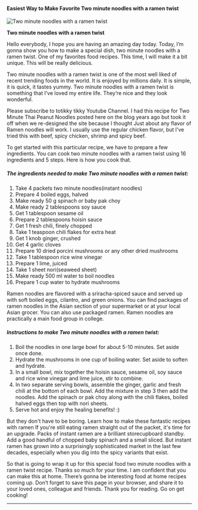             

#### Easiest Way to Make Favorite Two minute noodles with a ramen twist

![Two minute noodles with a ramen twist](https://img-global.cpcdn.com/recipes/754ab97cc17f2e28/751x532cq70/two-minute-noodles-with-a-ramen-twist-recipe-main-photo.jpg)

**Two minute noodles with a ramen twist**

Hello everybody, I hope you are having an amazing day today. Today, I’m gonna show you how to make a special dish, two minute noodles with a ramen twist. One of my favorites food recipes. This time, I will make it a bit unique. This will be really delicious.

Two minute noodles with a ramen twist is one of the most well liked of recent trending foods in the world. It is enjoyed by millions daily. It is simple, it is quick, it tastes yummy. Two minute noodles with a ramen twist is something that I’ve loved my entire life. They’re nice and they look wonderful.

Please subscribe to totikky tikky Youtube Channel. I had this recipe for Two Minute Thai Peanut Noodles posted here on the blog years ago but took it off when we re-designed the site because I thought Just about any flavor of Ramen noodles will work. I usually use the regular chicken flavor, but I've tried this with beef, spicy chicken, shrimp and spicy beef.

To get started with this particular recipe, we have to prepare a few ingredients. You can cook two minute noodles with a ramen twist using 16 ingredients and 5 steps. Here is how you cook that.

##### The ingredients needed to make Two minute noodles with a ramen twist:

1.  Take 4 packets two minute noodles(instant noodles)
2.  Prepare 4 boiled eggs, halved
3.  Make ready 50 g spinach or baby pak choy
4.  Make ready 2 tablespoons soy sauce
5.  Get 1 tablespoon sesame oil
6.  Prepare 2 tablespoons hoisin sauce
7.  Get 1 fresh chili, finely chopped
8.  Take 1 teaspoon chili flakes for extra heat
9.  Get 1 knob ginger, crushed
10.  Get 4 garlic cloves
11.  Prepare 10 dried porcini mushrooms or any other dried mushrooms
12.  Take 1 tablespoon rice wine vinegar
13.  Prepare 1 lime, juiced
14.  Take 1 sheet nori(seaweed sheet)
15.  Make ready 500 ml water to boil noodles
16.  Prepare 1 cup water to hydrate mushrooms

Ramen noodles are flavored with a sriracha-spiced sauce and served up with soft boiled eggs, cilantro, and green onions. You can find packages of ramen noodles in the Asian section of your supermarket or at your local Asian grocer. You can also use packaged ramen. Ramen noodles are practically a main food group in college.

##### Instructions to make Two minute noodles with a ramen twist:

1.  Boil the noodles in one large bowl for about 5-10 minutes. Set aside once done.
2.  Hydrate the mushrooms in one cup of boiling water. Set aside to soften and hydrate.
3.  In a small bowl, mix together the hoisin sauce, sesame oil, soy sauce and rice wine vinegar and lime juice, stir to combine.
4.  In two separate serving bowls, assemble the ginger, garlic and fresh chili at the bottom of each bowl. Add the mixture in step 3 then add the noodles. Add the spinach or pak choy along with the chili flakes, boiled halved eggs then top with nori sheets.
5.  Serve hot and enjoy the healing benefits! :)

But they don't have to be boring. Learn how to make these fantastic recipes with ramen If you're still eating ramen straight out of the packet, it's time for an upgrade. Packs of instant ramen are a brilliant storecupboard standby. Add a good handful of chopped baby spinach and a small sliced. But instant ramen has grown into a surprisingly sophisticated market in the last few decades, especially when you dig into the spicy variants that exist.

So that is going to wrap it up for this special food two minute noodles with a ramen twist recipe. Thanks so much for your time. I am confident that you can make this at home. There’s gonna be interesting food at home recipes coming up. Don’t forget to save this page in your browser, and share it to your loved ones, colleague and friends. Thank you for reading. Go on get cooking!

* * *